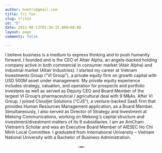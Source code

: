 ```yaml
---
author: huetri@gmail.com
title: Tri Ton
slug: triton
id: "5"
date: 2011-08-13T03:36:25.000+00:00
layout: page
comments: false

---
```

I believe business is a medium to express thinking and to push humanity forward.  I founded and is the CEO of Altair Alpha, an angels-backed holding company active in both commercial in consumer market (Atair Alpha) and industrial market (Altair Industries).  I started my career at Vietnam Investments Group (“VI Group”), a private equity firm on growth capital with USD 500M asset under management. My private equity experience includes strategy, valuation, and operation for prospects and portfolio investees as well as served as Deputy CEO and Board Member of the largest VI Group’s pharmaceutical / agricultural deal with 9 M&As. After VI Group, I joined Cloudjet Solutions (“CJS”), a venture-backed SaaS firm that provides Human Resources Management application, as a Board Member.  Simultaneously, I also served as Director of Strategy and Investment at Mekong Communications, working on Mekong's capital structure and investment/divestment matters of its 9 subsidiaries.  I am an AmCham Vietnam’s Scholar and was an Executive Board Member of AIESEC Ho Chi Minh Local Committee.  I graduated from International University – Vietnam National University with a Bachelor of Business Administration.

<p align='center'> -∞- </p>